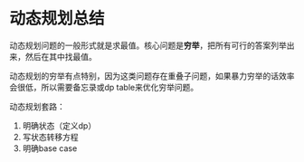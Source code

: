 # 动态规划总结

动态规划问题的一般形式就是求最值。核心问题是**穷举**，把所有可行的答案列举出来，然后在其中找最值。

动态规划的穷举有点特别，因为这类问题存在重叠子问题，如果暴力穷举的话效率会很低，所以需要备忘录或dp table来优化穷举问题。

动态规划套路：
1. 明确状态（定义dp）
2. 写状态转移方程
3. 明确base case 